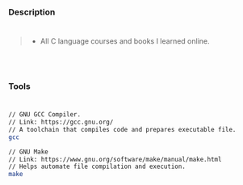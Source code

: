 ### Description
#

> - All C language courses and books I learned online.

<br />
<br />



### Tools
#

```bash
// GNU GCC Compiler.
// Link: https://gcc.gnu.org/
// A toolchain that compiles code and prepares executable file.
gcc

// GNU Make
// Link: https://www.gnu.org/software/make/manual/make.html
// Helps automate file compilation and execution.
make
```
